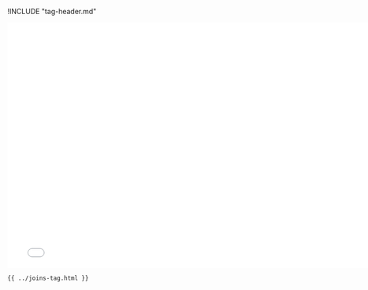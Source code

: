 !INCLUDE "tag-header.md"

<iframe src="../../joins-tag.html" width="770" height="500" frameBorder="0" seamless="seamless">
</iframe>

```html
{{ ../joins-tag.html }}
```
